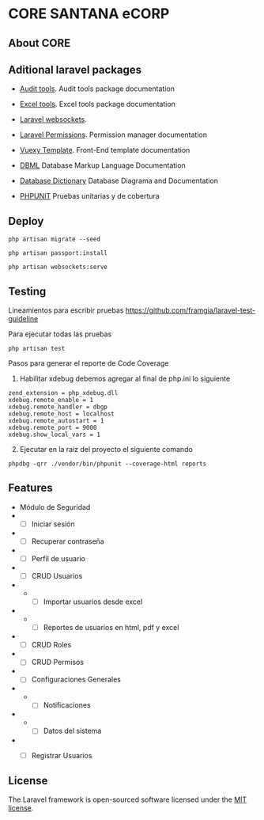 # CORE SANTANA eCORP

## About CORE

## Aditional laravel packages

-   [Audit tools](http://www.laravel-auditing.com/). Audit tools package documentation
-   [Excel tools](https://laravel-excel.com/). Excel tools package documentation
-   [Laravel websockets](https://beyondco.de/docs/laravel-websockets). 
-   [Laravel Permissions](https://spatie.be/docs/laravel-permission/). Permission manager documentation

-   [Vuexy Template](https://pixinvent.com/demo/vuexy-vuejs-admin-dashboard-template/documentation/guide/laravel-integration/installation.html). Front-End template documentation

-   [DBML](https://www.dbml.org/docs/) Database Markup Language Documentation
-   [Database Dictionary](https://dbdocs.io/dexterx17/core) Database Diagrama and Documentation

-   [PHPUNIT](https://phpunit.readthedocs.io/es/latest/) Pruebas unitarias y de cobertura

## Deploy

```
php artisan migrate --seed
```

```
php artisan passport:install
```

```
php artisan websockets:serve 
```

## Testing

Lineamientos para escribir pruebas  https://github.com/framgia/laravel-test-guideline

Para ejecutar todas las pruebas 

```php artisan test ```

Pasos para generar el reporte de Code Coverage 

1) Habilitar xdebug
 debemos agregar al final de php.ini lo siguiente

```
zend_extension = php_xdebug.dll
xdebug.remote_enable = 1
xdebug.remote_handler = dbgp
xdebug.remote_host = localhost
xdebug.remote_autostart = 1
xdebug.remote_port = 9000
xdebug.show_local_vars = 1
```

2) Ejecutar en la raiz del proyecto el siguiente comando

 ```phpdbg -qrr ./vendor/bin/phpunit --coverage-html reports ```

## Features

- Módulo de Seguridad
- - [ ] Iniciar sesión 
- - [ ] Recuperar contraseña
- - [ ] Perfil de usuario
- - [ ] CRUD Usuarios
- - - [ ] Importar usuarios desde excel
- - - [ ] Reportes de usuarios en html, pdf y excel
- - [ ] CRUD Roles
- - [ ] CRUD Permisos
- - [ ] Configuraciones Generales
- - - [ ] Notificaciones
- - - [ ] Datos del sistema
- - [ ] Registrar Usuarios


## License

The Laravel framework is open-sourced software licensed under the [MIT license](https://opensource.org/licenses/MIT).
